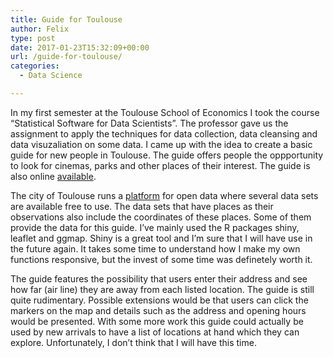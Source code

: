 ```yaml
---
title: Guide for Toulouse
author: Felix
type: post
date: 2017-01-23T15:32:09+00:00
url: /guide-for-toulouse/
categories:
  - Data Science

---
```

In my first semester at the Toulouse School of Economics I took the course &#8220;Statistical Software for Data Scientists&#8221;. The professor gave us the assignment to apply the techniques for data collection, data cleansing and data visuzaliation on some data. I came up with the idea to create a basic guide for new people in Toulouse. The guide offers people the oppportunity to look for cinemas, parks and other places of their interest. The guide is also online [available][1].

The city of Toulouse runs a [platform][2] for open data where several data sets are available free to use. The data sets that have places as their observations also include the coordinates of these places. Some of them provide the data for this guide. I&#8217;ve mainly used the R packages shiny, leaflet and ggmap. Shiny is a great tool and I&#8217;m sure that I will have use in the future again. It takes some time to understand how I make my own functions responsive, but the invest of some time was definetely worth it.

The guide features the possibility that users enter their address and see how far (air line) they are away from each listed location. The guide is still quite rudimentary. Possible extensions would be that users can click the markers on the map and details such as the address and opening hours would be presented. With some more work this guide could actually be used by new arrivals to have a list of locations at hand which they can explore. Unfortunately, I don&#8217;t think that I will have this time.

 [1]: https://felixidelberger.shinyapps.io/Guide_Toulouse/
 [2]: https://data.toulouse-metropole.fr/page/home/